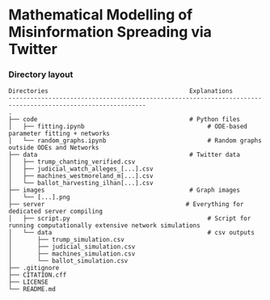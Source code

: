 # Mathematical Modelling of Misinformation Spreading via Twitter

### Directory layout
    Directories                                       Explanations
    ------------------------------------------------------------------------------------------------------------
    .
    ├── code                                          # Python files
    │   ├── fitting.ipynb                                  # ODE-based parameter fitting + networks
    │   └── random_graphs.ipynb                            # Random graphs outside ODEs and Networks
    ├── data                                          # Twitter data
    │   ├── trump_chanting_verified.csv
    │   ├── judicial_watch_alleges_[...].csv
    │   ├── machines_westmoreland_m[...].csv
    │   └── ballot_harvesting_ilhan[...].csv
    ├── images                                        # Graph images
    │   └── [...].png
    ├── server                                       # Everything for dedicated server compiling
    │   ├── script.py                                      # Script for running computationally extensive network simulations
    │   └── data                                           # csv outputs
    │       ├── trump_simulation.csv
    │       ├── judicial_simulation.csv
    │       ├── machines_simulation.csv
    │       └── ballot_simulation.csv
    ├── .gitignore
    ├── CITATION.cff
    ├── LICENSE
    └── README.md
